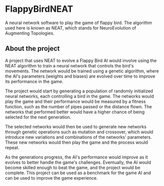 # FlappyBirdNEAT
A neural network software to play the game of flappy bird. The algorithm used here is known as NEAT, which stands for NeuroEvolution of Augmenting Topologies.

## About the project

A project that uses NEAT to evolve a Flappy Bird AI would involve using the NEAT algorithm to train a neural network that controls the bird's movements. The network would be trained using a genetic algorithm, where the AI's parameters (weights and biases) are evolved over time to improve its performance in the game.

The project would start by generating a population of randomly initialized neural networks, each controlling a bird in the game. The networks would play the game and their performance would be measured by a fitness function, such as the number of pipes passed or the distance flown. The networks that performed better would have a higher chance of being selected for the next generation.

The selected networks would then be used to generate new networks through genetic operations such as mutation and crossover, which would introduce new variations and combinations of the networks' parameters. These new networks would then play the game and the process would repeat.

As the generations progress, the AI's performance would improve as it evolves to better handle the game's challenges. Eventually, the AI would become skilled enough to beat the game, and the project would be complete. This project can be used as a benchmark for the game AI and can be used to improve the game experience.
